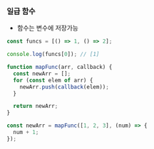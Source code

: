 ### 일급 함수

- 함수는 변수에 저장가능

```js
const funcs = [() => 1, () => 2];

console.log(funcs[0]); // [1]
```

```js
function mapFunc(arr, callback) {
  const newArr = [];
  for (const elem of arr) {
    newArr.push(callback(elem));
  }

  return newArr;
}

const newArr = mapFunc([1, 2, 3], (num) => {
  num + 1;
});
```
